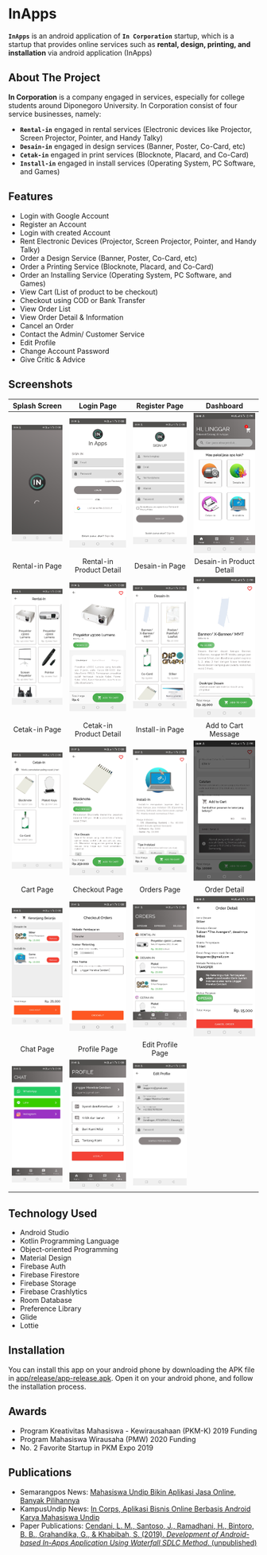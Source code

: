 # InApps
**`InApps`** is an android application of **`In Corporation`** startup, which is a startup that provides online services such as **rental, design, printing, and installation** via android application (InApps)

## About The Project
**In Corporation** is a company engaged in services, especially for college students around Diponegoro University. In Corporation consist of four service businesses, namely:
- **`Rental-in`** engaged in rental services (Electronic devices like  Projector, Screen Projector, Pointer, and Handy Talky)
- **`Desain-in`** engaged in design services (Banner, Poster, Co-Card, etc)
- **`Cetak-in`** engaged in print services (Blocknote, Placard, and Co-Card)
- **`Install-in`** engaged in install services (Operating System, PC Software, and Games)

## Features
* Login with Google Account
* Register an Account
* Login with created Account
* Rent Electronic Devices (Projector, Screen Projector, Pointer, and Handy Talky)
* Order a Design Service (Banner, Poster, Co-Card, etc)
* Order a Printing Service (Blocknote, Placard, and Co-Card)
* Order an Installing Service (Operating System, PC Software, and Games)
* View Cart (List of product to be checkout)
* Checkout using COD or Bank Transfer
* View Order List
* View Order Detail & Information
* Cancel an Order
* Contact the Admin/ Customer Service
* Edit Profile
* Change Account Password
* Give Critic & Advice

## Screenshots
Splash Screen | Login Page | Register Page | Dashboard
:-------------------------:|:-------------------------:|:-------------------------:|:-------------------------:
![Screenshot 1](Screenshots/Screenshot_20230324-233445.jpg)  |  ![Screenshot 3](Screenshots/Screenshot_20230324-233506.jpg)  |  ![Screenshot 2](Screenshots/Screenshot_20230324-233512.jpg)  |  ![Screenshot 4](Screenshots/Screenshot_20230324-234022.jpg)
Rental-in Page | Rental-in Product Detail | Desain-in Page | Desain-in Product Detail
![Screenshot 1](Screenshots/Screenshot_20230324-233641.jpg)  |  ![Screenshot 2](Screenshots/Screenshot_20230324-233652.jpg)  |  ![Screenshot 3](Screenshots/Screenshot_20230324-233713.jpg)  |  ![Screenshot 4](Screenshots/Screenshot_20230324-233724.jpg)
Cetak-in Page | Cetak-in Product Detail | Install-in Page | Add to Cart Message
![Screenshot 1](Screenshots/Screenshot_20230324-233732.jpg)  |  ![Screenshot 2](Screenshots/Screenshot_20230324-233736.jpg)  |  ![Screenshot 3](Screenshots/Screenshot_20230324-233740.jpg)  |  ![Screenshot 4](Screenshots/Screenshot_20230324-233928.jpg)
Cart Page | Checkout Page | Orders Page | Order Detail
![Screenshot 1](Screenshots/Screenshot_20230324-234027.jpg)  |  ![Screenshot 2](Screenshots/Screenshot_20230324-234102.jpg)  |  ![Screenshot 3](Screenshots/Screenshot_20230324-234128.jpg)  |  ![Screenshot 4](Screenshots/Screenshot_20230324-234332.jpg)
Chat Page | Profile Page | Edit Profile Page
![Screenshot 1](Screenshots/Screenshot_20230324-234341.jpg)  |  ![Screenshot 2](Screenshots/Screenshot_20230324-234345.jpg)  |  ![Screenshot 3](Screenshots/Screenshot_20230324-234351.jpg)

## Technology Used
* Android Studio
* Kotlin Programming Language
* Object-oriented Programming
* Material Design
* Firebase Auth
* Firebase Firestore
* Firebase Storage
* Firebase Crashlytics
* Room Database
* Preference Library
* Glide
* Lottie

## Installation
You can install this app on your android phone by downloading the APK file in [app/release/app-release.apk](app/release/app-release.apk). Open it on your android phone, and follow the installation process.

## Awards
* Program Kreativitas Mahasiswa - Kewirausahaan (PKM-K) 2019 Funding
* Program Mahasiswa Wirausaha (PMW) 2020 Funding
* No. 2 Favorite Startup in PKM Expo 2019

## Publications
* Semarangpos News: [Mahasiswa Undip Bikin Aplikasi Jasa Online, Banyak Pilihannya](https://www.semarangpos.com/mahasiswa-undip-bikin-aplikasi-jasa-online-banyak-pilihannya-1005047)
* KampusUndip News: [In Corps, Aplikasi Bisnis Online Berbasis Android Karya Mahasiswa Undip](http://www.kampusundip.com/2019/07/pkm-undip-in-corps.html)
* Paper Publications: [Cendani, L. M., Santoso, J., Ramadhani, H., Bintoro, B. B., Grahandika, G., & Khabibah, S. (2019). *Development of Android-based In-Apps Application Using Waterfall SDLC Method*. (unpublished)](Publications/ijetrm_Artikel%20Ilmiah%20In%20Apps.pdf)
